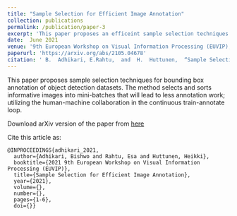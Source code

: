 ```yaml
---
title: "Sample Selection for Efficient Image Annotation"
collection: publications
permalink: /publication/paper-3
excerpt: 'This paper proposes an efficeint sample selection techniques for the image annotation.'
date:  June 2021
venue: '9th European Workshop on Visual Information Processing (EUVIP), Jun 2021'
paperurl: 'https://arxiv.org/abs/2105.04678'
citation: ' B.  Adhikari, E.Rahtu,  and  H.  Huttunen,  “Sample Selection for Efficient Image Annotation,” in 9th European Workshop on Visual Information Processing (EUVIP), 2021'
---
```

This paper proposes sample selection techniques for bounding box annotation of object detection datasets. The method selects and sorts informative images into mini-batches that will lead to less annotation work; utilizing the human-machine collaboration in the continuous train-annotate loop. 

Download arXiv version of the paper from [here](https://arxiv.org/abs/2105.04678)

Cite this article as:

```
@INPROCEEDINGS{adhikari_2021,  
  author={Adhikari, Bishwo and Rahtu, Esa and Huttunen, Heikki},  
  booktitle={2021 9th European Workshop on Visual Information Processing (EUVIP)},   
  title={Sample Selection for Efficient Image Annotation},   
  year={2021},  
  volume={},  
  number={},  
  pages={1-6},  
  doi={}}
```

